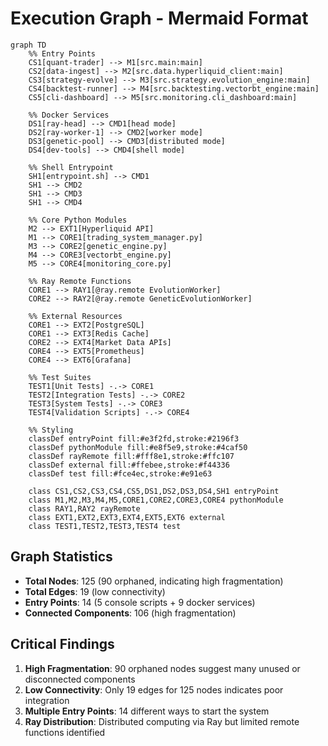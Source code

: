 # Execution Graph - Mermaid Format

```mermaid
graph TD
    %% Entry Points
    CS1[quant-trader] --> M1[src.main:main]
    CS2[data-ingest] --> M2[src.data.hyperliquid_client:main]
    CS3[strategy-evolve] --> M3[src.strategy.evolution_engine:main]
    CS4[backtest-runner] --> M4[src.backtesting.vectorbt_engine:main]
    CS5[cli-dashboard] --> M5[src.monitoring.cli_dashboard:main]
    
    %% Docker Services
    DS1[ray-head] --> CMD1[head mode]
    DS2[ray-worker-1] --> CMD2[worker mode]
    DS3[genetic-pool] --> CMD3[distributed mode]
    DS4[dev-tools] --> CMD4[shell mode]
    
    %% Shell Entrypoint
    SH1[entrypoint.sh] --> CMD1
    SH1 --> CMD2
    SH1 --> CMD3
    SH1 --> CMD4
    
    %% Core Python Modules
    M2 --> EXT1[Hyperliquid API]
    M1 --> CORE1[trading_system_manager.py]
    M3 --> CORE2[genetic_engine.py]
    M4 --> CORE3[vectorbt_engine.py]
    M5 --> CORE4[monitoring_core.py]
    
    %% Ray Remote Functions
    CORE1 --> RAY1[@ray.remote EvolutionWorker]
    CORE2 --> RAY2[@ray.remote GeneticEvolutionWorker]
    
    %% External Resources
    CORE1 --> EXT2[PostgreSQL]
    CORE1 --> EXT3[Redis Cache]
    CORE2 --> EXT4[Market Data APIs]
    CORE4 --> EXT5[Prometheus]
    CORE4 --> EXT6[Grafana]
    
    %% Test Suites
    TEST1[Unit Tests] -.-> CORE1
    TEST2[Integration Tests] -.-> CORE2
    TEST3[System Tests] -.-> CORE3
    TEST4[Validation Scripts] -.-> CORE4
    
    %% Styling
    classDef entryPoint fill:#e3f2fd,stroke:#2196f3
    classDef pythonModule fill:#e8f5e9,stroke:#4caf50
    classDef rayRemote fill:#fff8e1,stroke:#ffc107
    classDef external fill:#ffebee,stroke:#f44336
    classDef test fill:#fce4ec,stroke:#e91e63
    
    class CS1,CS2,CS3,CS4,CS5,DS1,DS2,DS3,DS4,SH1 entryPoint
    class M1,M2,M3,M4,M5,CORE1,CORE2,CORE3,CORE4 pythonModule
    class RAY1,RAY2 rayRemote
    class EXT1,EXT2,EXT3,EXT4,EXT5,EXT6 external
    class TEST1,TEST2,TEST3,TEST4 test
```

## Graph Statistics
- **Total Nodes**: 125 (90 orphaned, indicating high fragmentation)
- **Total Edges**: 19 (low connectivity)
- **Entry Points**: 14 (5 console scripts + 9 docker services)
- **Connected Components**: 106 (high fragmentation)

## Critical Findings
1. **High Fragmentation**: 90 orphaned nodes suggest many unused or disconnected components
2. **Low Connectivity**: Only 19 edges for 125 nodes indicates poor integration
3. **Multiple Entry Points**: 14 different ways to start the system
4. **Ray Distribution**: Distributed computing via Ray but limited remote functions identified